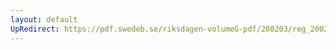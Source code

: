 ```yaml
---
layout: default
UpRedirect: https://pdf.swedeb.se/riksdagen-volumeG-pdf/200203/reg_200203/reg_200203_0126.pdf
---
```

